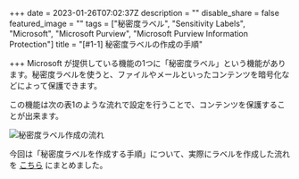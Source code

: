 +++
date = 2023-01-26T07:02:37Z
description = ""
disable_share = false
featured_image = ""
tags = ["秘密度ラベル", "Sensitivity Labels", "Microsoft", "Microsoft Purview", "Microsoft Purview Information Protection"]
title = "[#1-1] 秘密度ラベルの作成の手順"

+++
Microsoft が提供している機能の1つに「秘密度ラベル」という機能があります。秘密度ラベルを使うと、ファイルやメールといったコンテンツを暗号化などによって保護できます。

この機能は次の表1のような流れで設定を行うことで、コンテンツを保護することが出来ます。

![秘密度ラベル作成の流れ](/images/label.PNG "label")

今回は「秘密度ラベルを作成する手順」について、実際にラベルを作成した流れを [こちら](https://tdu.box.com/s/trsw7uoyi51u2i3zf5maz5tfxa57p1br) にまとめました。